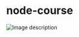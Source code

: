 # node-course


![Image description](https://www.flickr.com/photos/160995442@N07/45727901774/in/photolist-2cEPs4y-iCunPZ-dz5LTZ-jsAMBi-njtL3Y-NATdHV-feUcjK-dbXGMh-rHjxW3-iDwYHW-jHJw4C-skanhd-22gBqkL-jp2zmw-irGRTg-iBPKky-DS7mio-2idNdPV-eg79Qg-pJbN6w-2gRadYf-pom7AR-Nvnabe-fzS3eq-iwSVoa-iuT7ch-isk3ux-2dbgbFm-iPjVk8-Nu4wFS-biY5Ua-irsi5t-tcAKPV-iu5G13-Nvnb8e-iLBgaU-NvnbcH-27VQvm1-iBB6z6-iszi4s-e8kEiE-2hgewHY-iQbJJN-84D8MT-q1w28V-iLXHZY-iNguMF-iDh7dY-25LEbTs-iH4XCG)
